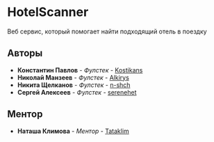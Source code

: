 # HotelScanner

Веб сервис, который помогает найти подходящий отель в поездку

## Авторы

* **Константин Павлов** - *Фулстек* - [Kostikans](https://github.com/Kostikans)
* **Николай Манзеев** - *Фулстек* - [Alkirys](https://github.com/Alkirys)
* **Никита Щелканов** - *Фулстек* - [n-shch](https://github.com/n-shch')
* **Сергей Алексеев** - *Фулстек* - [serenehet](https://github.com/serenehet)

## Ментор
* **Наташа Климова** - *Ментор* - [Tataklim](https://github.com/Tataklim)



